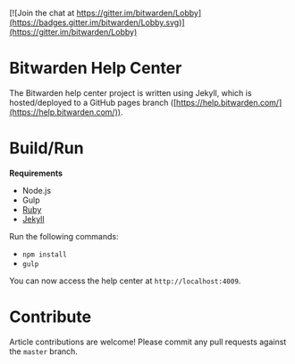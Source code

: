 [![Join the chat at https://gitter.im/bitwarden/Lobby](https://badges.gitter.im/bitwarden/Lobby.svg)](https://gitter.im/bitwarden/Lobby)

# Bitwarden Help Center

The Bitwarden help center project is written using Jekyll, which is hosted/deployed to a GitHub pages branch ([https://help.bitwarden.com/](https://help.bitwarden.com/)).

# Build/Run

**Requirements**

- Node.js
- Gulp
- [Ruby](https://www.ruby-lang.org/)
- [Jekyll](https://jekyllrb.com/)

Run the following commands:
- `npm install`
- `gulp`

You can now access the help center at `http://localhost:4009`.

# Contribute

Article contributions are welcome! Please commit any pull requests against the `master` branch.
